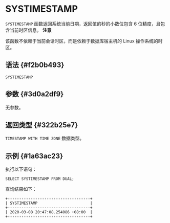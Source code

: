SYSTIMESTAMP 
=================================



`SYSTIMESTAMP` 函数返回系统当前日期，返回值的秒的小数位包含 6 位精度，且包含当前时区信息。
**注意**



该函数不依赖于当前会话时区，而是依赖于数据库宿主机的 Linux 操作系统的时区。

语法 {#f2b0b493}
--------------

    SYSTIMESTAMP



参数 {#3d0a2df9}
--------------

无参数。

返回类型 {#322b25e7}
----------------

`TIMESTAMP WITH TIME ZONE` 数据类型。

示例 {#1a63ac23}
--------------

执行以下语句：

    SELECT SYSTIMESTAMP FROM DUAL;



查询结果如下：

    +------------------------------------+
    | SYSTIMESTAMP                       |
    +------------------------------------+
    | 2020-03-08 20:47:08.254086 +08:00  |
    +------------------------------------+


